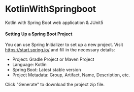 # KotlinWithSpringboot
Kotlin with Spring Boot web application & JUnit5

#### Setting Up a Spring Boot Project
You can use Spring Initializer to set up a new project. Visit https://start.spring.io/ and fill in the necessary details:

- Project: Gradle Project or Maven Project
- Language: Kotlin
- Spring Boot: Latest stable version
- Project Metadata: Group, Artifact, Name, Description, etc.

Click "Generate" to download the project zip file.
